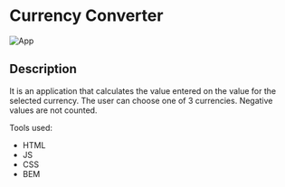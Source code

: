 # Currency Converter

![App](https://arkadiusz0809.github.io/Currency-Converter-2/)



## Description

It is an application that calculates the value entered on the value for the selected currency. The user can choose one of 3 currencies. Negative values are not counted.

Tools used:
- HTML
- JS
- CSS
- BEM